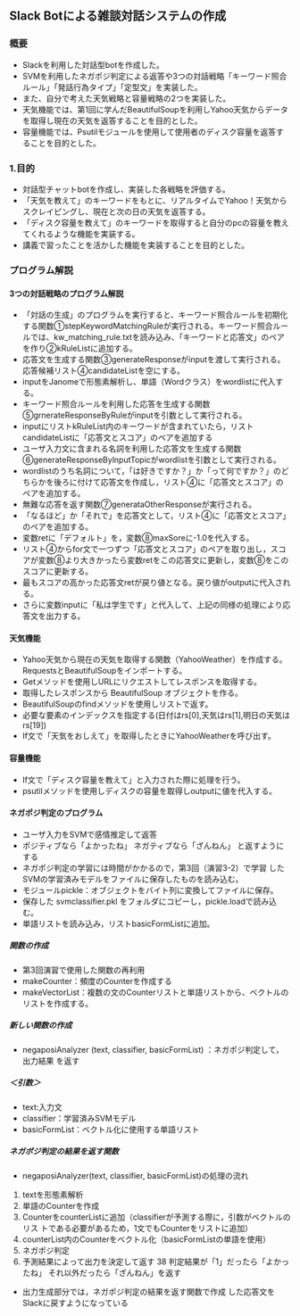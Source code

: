 ## Slack Botによる雑談対話システムの作成
### 概要
- Slackを利用した対話型botを作成した。
- SVMを利用したネガポジ判定による返答や3つの対話戦略「キーワード照合ルール」「発話行為タイプ」「定型文」を実装した。
- また、自分で考えた天気戦略と容量戦略の2つを実装した。
- 天気機能では、第1回に学んだBeautifulSoupを利用しYahoo天気からデータを取得し現在の天気を返答することを目的とした。
- 容量機能では、Psutilモジュールを使用して使用者のディスク容量を返答することを目的とした。

### 1.目的
- 対話型チャットbotを作成し、実装した各戦略を評価する。
- 「天気を教えて」のキーワードをもとに、リアルタイムでYahoo！天気からスクレイピングし、現在と次の日の天気を返答する。
- 「ディスク容量を教えて」のキーワードを取得すると自分のpcの容量を教えてくれるような機能を実装する。
- 講義で習ったことを活かした機能を実装することを目的とした。

### プログラム解説
#### 3つの対話戦略のプログラム解説
- 「対話の生成」のプログラムを実行すると、キーワード照合ルールを初期化する関数①stepKeywordMatchingRuleが実行される。キーワード照合ルールでは、kw_matching_rule.txtを読み込み、「キーワードと応答文」のペアを作り②kRuleListに追加する。
- 応答文を生成する関数③generateResponseがinputを渡して実行される。応答候補リスト④candidateListを空にする。
- inputをJanomeで形態素解析し、単語（Wordクラス）をwordlistに代入する。
- キーワード照合ルールを利用した応答を生成する関数⑤grnerateResponseByRuleがinputを引数として実行される。
- inputにリストkRuleList内のキーワードが含まれていたら，リストcandidateListに「応答文とスコア」のペアを追加する
- ユーザ入力文に含まれる名詞を利用した応答文を生成する関数⑥generateResponseBylnputTopicがwordlistを引数として実行される。
- wordlistのうち名詞について，「は好きですか？」か「って何ですか？」のどちらかを後ろに付けて応答文を作成し，リスト④に「応答文とスコア」のペアを追加する。
- 無難な応答を返す関数⑦generataOtherResponseが実行される。
- 「なるほど」か「それで」を応答文として，リスト④に「応答文とスコア」のペアを追加する。
- 変数retに「デフォルト」を，変数⑧maxSoreに-1.0を代入する。
- リスト④からfor文で一つずつ「応答文とスコア」のペアを取り出し，スコアが変数⑧より大きかったら変数retをこの応答文に更新し，変数⑧をこのスコアに更新する。
- 最もスコアの高かった応答文retが戻り値となる。戻り値がoutputに代入される。
- さらに変数inputに「私は学生です」と代入して、上記の同様の処理により応答文を出力する。
#### 天気機能
- Yahoo天気から現在の天気を取得する関数（YahooWeather）を作成する。RequestsとBeautifulSoupをインポートする。
- Getメソッドを使用しURLにリクエストしてレスポンスを取得する。
- 取得したレスポンスから BeautifulSoup オブジェクトを作る。
- BeautifulSoupのfindメソッドを使用しリストで返す。
- 必要な要素のインデックスを指定する(日付はrs[0],天気はrs[1],明日の天気はrs[19])
- If文で「天気をおしえて」を取得したときにYahooWeatherを呼び出す。
#### 容量機能
- If文で「ディスク容量を教えて」と入力された際に処理を行う。
- psutilメソッドを使用しディスクの容量を取得しoutputに値を代入する。
#### ネガポジ判定のプログラム
- ユーザ入力をSVMで感情推定して返答
- ポジティブなら「よかったね」 ネガティブなら「ざんねん」 と返すようにする
- ネガポジ判定の学習には時間がかかるので，第3回（演習3-2）で学習 したSVMの学習済みモデルをファイルに保存したものを読み込む。
- モジュールpickle：オブジェクトをバイト列に変換してファイルに保存。
- 保存した svmclassifier.pkl をフォルダにコピーし，pickle.loadで読み込む。
- 単語リストを読み込み，リストbasicFormListに追加。
##### 関数の作成
  - 第3回演習で使用した関数の再利用
  - makeCounter：頻度のCounterを作成する
  - makeVectorList：複数の文のCounterリストと単語リストから、ベクトルのリストを作成する。
##### 新しい関数の作成
- negaposiAnalyzer (text, classifier, basicFormList) ：ネガポジ判定して，出力結果 を返す
##### ＜引数＞
  - text:入力文
  - classifier：学習済みSVMモデル
  - basicFormList：ベクトル化に使用する単語リスト
##### ネガポジ判定の結果を返す関数
- negaposiAnalyzer(text, classifier, basicFormList)の処理の流れ
1. textを形態素解析 
2. 単語のCounterを作成 
3. CounterをcounterListに追加（classifierが予測する際に，引数がベクトルのリス トである必要があるため，1文でもCounterをリストに追加） 
4. counterList内のCounterをベクトル化（basicFormListの単語を使用） 
5. ネガポジ判定
6. 予測結果によって出力を決定して返す 38 判定結果が「1」だったら「よかったね」 それ以外だったら「ざんねん」を返す
- 出力生成部分では，ネガポジ判定の結果を返す関数で作成 した応答文をSlackに戻すようになっている

